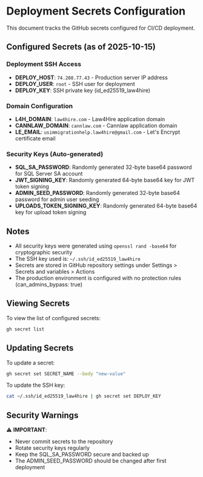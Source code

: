 # Deployment Secrets Configuration

This document tracks the GitHub secrets configured for CI/CD deployment.

## Configured Secrets (as of 2025-10-15)

### Deployment SSH Access
- **DEPLOY_HOST**: `74.208.77.43` - Production server IP address
- **DEPLOY_USER**: `root` - SSH user for deployment
- **DEPLOY_KEY**: SSH private key (id_ed25519_law4hire)

### Domain Configuration
- **L4H_DOMAIN**: `law4hire.com` - Law4Hire application domain
- **CANNLAW_DOMAIN**: `cannlaw.com` - Cannlaw application domain
- **LE_EMAIL**: `usimmigrationhelp.law4hire@gmail.com` - Let's Encrypt certificate email

### Security Keys (Auto-generated)
- **SQL_SA_PASSWORD**: Randomly generated 32-byte base64 password for SQL Server SA account
- **JWT_SIGNING_KEY**: Randomly generated 64-byte base64 key for JWT token signing
- **ADMIN_SEED_PASSWORD**: Randomly generated 32-byte base64 password for admin user seeding
- **UPLOADS_TOKEN_SIGNING_KEY**: Randomly generated 64-byte base64 key for upload token signing

## Notes

- All security keys were generated using `openssl rand -base64` for cryptographic security
- The SSH key used is: `~/.ssh/id_ed25519_law4hire`
- Secrets are stored in GitHub repository settings under Settings > Secrets and variables > Actions
- The production environment is configured with no protection rules (can_admins_bypass: true)

## Viewing Secrets

To view the list of configured secrets:
```bash
gh secret list
```

## Updating Secrets

To update a secret:
```bash
gh secret set SECRET_NAME --body "new-value"
```

To update the SSH key:
```bash
cat ~/.ssh/id_ed25519_law4hire | gh secret set DEPLOY_KEY
```

## Security Warnings

⚠️ **IMPORTANT**:
- Never commit secrets to the repository
- Rotate security keys regularly
- Keep the SQL_SA_PASSWORD secure and backed up
- The ADMIN_SEED_PASSWORD should be changed after first deployment
